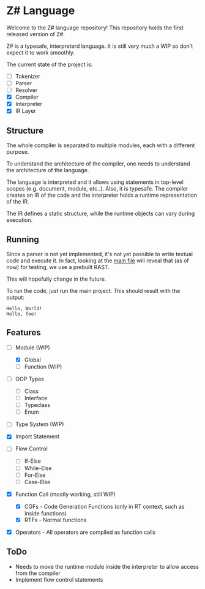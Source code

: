 # Z# Language


Welcome to the Z# language repository! This repository holds the first released version of Z#.

Z# is a typesafe, interpreterd language. It is still very much a WIP so don't expect it to work smoothly.

The current state of the project is:
* [ ] Tokenizer
* [ ] Parser
* [ ] Resolver
* [x] Compiler
* [x] Interpreter
* [x] IR Layer

## Structure

The whole compiler is separated to multiple modules, each with a different purpose.

To understand the architecture of the compiler, one needs to understand the architecture of the language.

The language is interpreted and it allows using statements in top-level scopes (e.g. document, module, etc..).
Also, it is typesafe. The compiler creates an IR of the code and the interpreter holds a runtime representation
of the IR.

The IR defines a static structure, while the runtime objects can vary during execution.

## Running

Since a parser is not yet implemented, it's not yet possible to write textual code and execute it.
In fact, looking at the [main file](https://github.com/zsharp-lang/zsv1/blob/8fca83b37176cca7e7c45fb1974182953ecbccd3/ZSharpTest/Program.cs#L261) will
reveal that (as of now) for testing, we use a prebuilt RAST.

This will hopefully change in the future.

To run the code, just run the main project. This should result with the output:
```
Hello, World!
Hello, foo!
```

## Features
* [ ] Module (WIP)
  * [x] Global
  * [ ] Function (WIP)
* [ ] OOP Types
  * [ ] Class
  * [ ] Interface
  * [ ] Typeclass
  * [ ] Enum
* [ ] Type System (WIP)
* [x] Import Statement
* [ ] Flow Control
  * [ ] If-Else
  * [ ] While-Else
  * [ ] For-Else
  * [ ] Case-Else
* [X] Function Call (mostly working, still WIP)
  * [X] CGFs - Code Generation Functions (only in RT context, such as inside functions)
  * [X] RTFs - Normal functions
* [x] Operators - All operators are compiled as function calls


## ToDo

* Needs to move the runtime module inside the interpreter to allow access from the compiler
* Implement flow control statements
